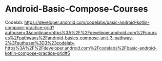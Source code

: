 # Android-Basic-Compose-Courses

Codelab: https://developer.android.com/codelabs/basic-android-kotlin-compose-practice-grid?authuser=3&continue=https%3A%2F%2Fdeveloper.android.com%2Fcourses%2Fpathways%2Fandroid-basics-compose-unit-3-pathway-2%3Fauthuser%3D3%23codelab-https%3A%2F%2Fdeveloper.android.com%2Fcodelabs%2Fbasic-android-kotlin-compose-practice-grid#5
